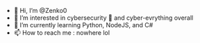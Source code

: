 - 👋 Hi, I’m @Zenko0
- 👀 I’m interested in cybersecurity 👾 and cyber-evrything overall
- 🌱 I’m currently learning Python, NodeJS, and C#
- 📫 How to reach me : nowhere lol

<!---
Zenko0/Zenko0 is a ✨ special ✨ repository because its `README.md` (this file) appears on your GitHub profile.
You can click the Preview link to take a look at your changes.
--->
